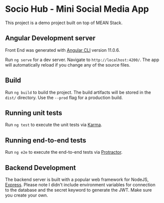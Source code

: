 # Socio Hub - Mini Social Media App

This project is a demo project built on top of MEAN Stack.

## Angular Development server

Front End was generated with [Angular CLI](https://github.com/angular/angular-cli) version 11.0.6.

Run `ng serve` for a dev server. Navigate to `http://localhost:4200/`. The app will automatically reload if you change any of the source files.

## Build

Run `ng build` to build the project. The build artifacts will be stored in the `dist/` directory. Use the `--prod` flag for a production build.

## Running unit tests

Run `ng test` to execute the unit tests via [Karma](https://karma-runner.github.io).

## Running end-to-end tests

Run `ng e2e` to execute the end-to-end tests via [Protractor](http://www.protractortest.org/).

## Backend Development

The backend server is built with a popular web framework for NodeJS, [Express](https://expressjs.com/). Please note I didn't include environment variables for connection to the database and the secret keyword to generate the JWT. Make sure you create your own.
